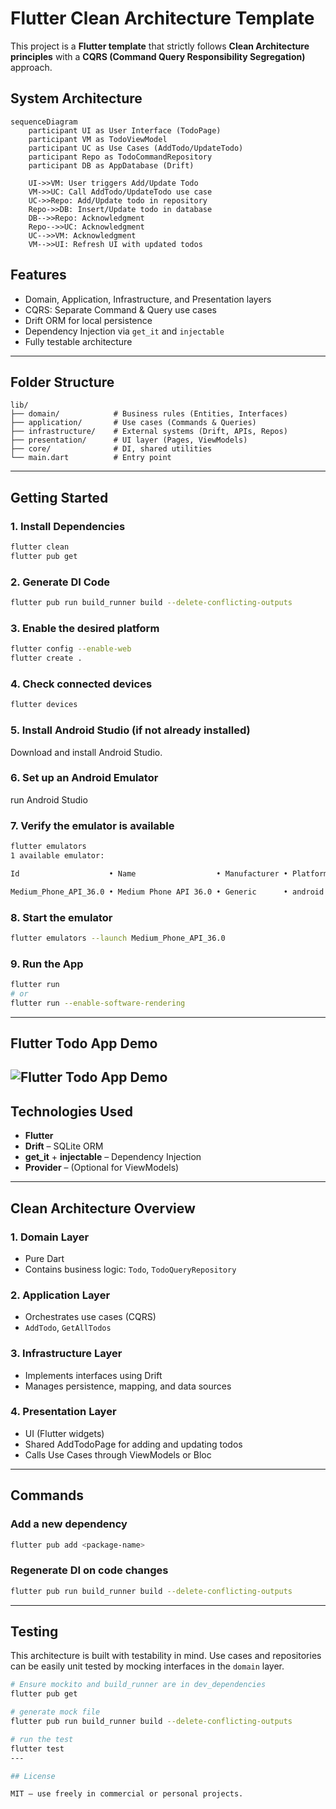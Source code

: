 # Flutter Clean Architecture Template

This project is a **Flutter template** that strictly follows **Clean Architecture principles** with a **CQRS (Command Query Responsibility Segregation)** approach.

## System Architecture
```mermaid
sequenceDiagram
    participant UI as User Interface (TodoPage)
    participant VM as TodoViewModel
    participant UC as Use Cases (AddTodo/UpdateTodo)
    participant Repo as TodoCommandRepository
    participant DB as AppDatabase (Drift)

    UI->>VM: User triggers Add/Update Todo
    VM->>UC: Call AddTodo/UpdateTodo use case
    UC->>Repo: Add/Update todo in repository
    Repo->>DB: Insert/Update todo in database
    DB-->>Repo: Acknowledgment
    Repo-->>UC: Acknowledgment
    UC-->>VM: Acknowledgment
    VM-->>UI: Refresh UI with updated todos
```

## Features

- Domain, Application, Infrastructure, and Presentation layers
- CQRS: Separate Command & Query use cases
- Drift ORM for local persistence
- Dependency Injection via `get_it` and `injectable`
- Fully testable architecture

---

## Folder Structure

```
lib/
├── domain/            # Business rules (Entities, Interfaces)
├── application/       # Use cases (Commands & Queries)
├── infrastructure/    # External systems (Drift, APIs, Repos)
├── presentation/      # UI layer (Pages, ViewModels)
├── core/              # DI, shared utilities
└── main.dart          # Entry point
```

---

## Getting Started

### 1. Install Dependencies
```bash
flutter clean
flutter pub get
```

### 2. Generate DI Code
```bash
flutter pub run build_runner build --delete-conflicting-outputs
```

### 3. Enable the desired platform
```bash
flutter config --enable-web
flutter create .
```

### 4. Check connected devices
```bash
flutter devices
```

### 5. Install Android Studio (if not already installed)
Download and install Android Studio.

### 6. Set up an Android Emulator
run Android Studio

### 7. Verify the emulator is available
```bash
flutter emulators
1 available emulator:

Id                    • Name                  • Manufacturer • Platform

Medium_Phone_API_36.0 • Medium Phone API 36.0 • Generic      • android
```

### 8. Start the emulator
```bash
flutter emulators --launch Medium_Phone_API_36.0
```

### 9. Run the App
```bash
flutter run
# or
flutter run --enable-software-rendering
```
---
## Flutter Todo App Demo
![Flutter Todo App Demo](doc/flutter-todo-app-demo.gif)
---

## Technologies Used

- **Flutter**
- **Drift** – SQLite ORM
- **get_it** + **injectable** – Dependency Injection
- **Provider** – (Optional for ViewModels)

---

## Clean Architecture Overview

### 1. Domain Layer
- Pure Dart
- Contains business logic: `Todo`, `TodoQueryRepository`

### 2. Application Layer
- Orchestrates use cases (CQRS)
- `AddTodo`, `GetAllTodos`

### 3. Infrastructure Layer
- Implements interfaces using Drift
- Manages persistence, mapping, and data sources

### 4. Presentation Layer
- UI (Flutter widgets)
- Shared AddTodoPage for adding and updating todos
- Calls Use Cases through ViewModels or Bloc

---

## Commands

### Add a new dependency
```bash
flutter pub add <package-name>
```

### Regenerate DI on code changes
```bash
flutter pub run build_runner build --delete-conflicting-outputs
```

---

## Testing

This architecture is built with testability in mind. Use cases and repositories can be easily unit tested by mocking interfaces in the `domain` layer.

```bash
# Ensure mockito and build_runner are in dev_dependencies
flutter pub get

# generate mock file
flutter pub run build_runner build --delete-conflicting-outputs

# run the test
flutter test
---

## License

MIT – use freely in commercial or personal projects.

